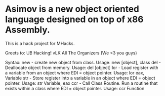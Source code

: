 Asimov is a new object oriented language designed on top of x86 Assembly.
=========================================================================

This is a hack project for MHacks.

Greets to:
UB Hacking!
vLK
All The Organizers (We <3 you guys)

Syntax:
new - create new object from class. Usage:
	new [object], class
del - Deallocate object from memory. Usage:
	del [object]
lor - Load register with a variable from an object where EDI = object pointer. Usage:
	lor eax, Variable
str - Store register into a variable in an object where EDI = object pointer. Usage:
	str Variable, eax
ccr - Call Class Routine. Run a routine that exists within a class where EDI = object pointer. Usage:
	ccr Function
